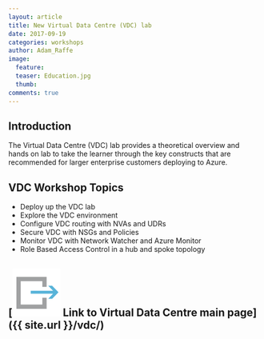 ```yaml
---
layout: article
title: New Virtual Data Centre (VDC) lab
date: 2017-09-19
categories: workshops
author: Adam_Raffe
image:
  feature: 
  teaser: Education.jpg
  thumb: 
comments: true
---
```


## Introduction
The Virtual Data Centre (VDC) lab provides a theoretical overview and hands on lab to take the learner through the key constructs that are recommended for larger enterprise customers deploying to Azure.     

## VDC Workshop Topics
* Deploy up the VDC lab 
* Explore the VDC environment
* Configure VDC routing with NVAs and UDRs
* Secure VDC with NSGs and Policies
* Monitor VDC with Network Watcher and Azure Monitor
* Role Based Access Control in a hub and spoke topology

## [![link](/images/link.svg) Link to Virtual Data Centre main page]({{ site.url }}/vdc/)